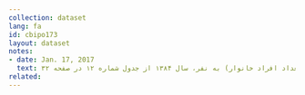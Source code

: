 ```yaml
---
collection: dataset
lang: fa
id: cbipo173
layout: dataset
notes: 
- date: Jan. 17, 2017
  text: بعد خانوار (متوسط تعداد افراد خانوار) به نفر، سال ۱۳۸۴ از جدول شماره ۱۲ در صفحه ۳۲، <a href='http&#58;//cbi.ir/page/13423.aspx'>نتایج بررسی بودجه خانوار در مناطق شهری ایران سال ۱۳۹۳</a>استخراج شده است.
related:
---
```

